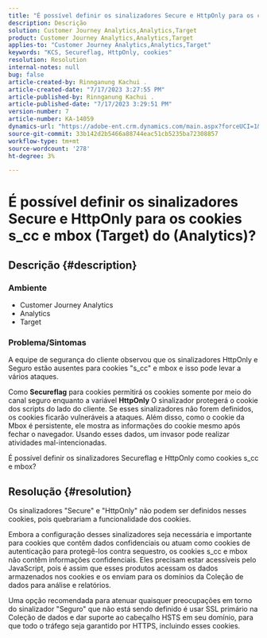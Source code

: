 ```yaml
---
title: "É possível definir os sinalizadores Secure e HttpOnly para os cookies s_cc e mbox (Target) do (Analytics)?"
description: Descrição
solution: Customer Journey Analytics,Analytics,Target
product: Customer Journey Analytics,Analytics,Target
applies-to: "Customer Journey Analytics,Analytics,Target"
keywords: "KCS, Secureflag, HttpOnly, cookies"
resolution: Resolution
internal-notes: null
bug: false
article-created-by: Rinnganung Kachui .
article-created-date: "7/17/2023 3:27:55 PM"
article-published-by: Rinnganung Kachui .
article-published-date: "7/17/2023 3:29:51 PM"
version-number: 7
article-number: KA-14059
dynamics-url: "https://adobe-ent.crm.dynamics.com/main.aspx?forceUCI=1&pagetype=entityrecord&etn=knowledgearticle&id=eaa2a47a-b624-ee11-9cbd-6045bd006b4b"
source-git-commit: 33b142d2b5466a88744eac51cb5235ba72308857
workflow-type: tm+mt
source-wordcount: '278'
ht-degree: 3%

---
```


# É possível definir os sinalizadores Secure e HttpOnly para os cookies s_cc e mbox (Target) do (Analytics)?

## Descrição {#description}


### <b>Ambiente</b>

- Customer Journey Analytics
- Analytics
- Target




### Problema/Sintomas



A equipe de segurança do cliente observou que os sinalizadores HttpOnly e Seguro estão ausentes para cookies &quot;s_cc&quot; e mbox e isso pode levar a vários ataques.

Como <b>Secureflag</b> para cookies permitirá os cookies somente por meio do canal seguro enquanto a variável <b>HttpOnly</b> O sinalizador protegerá o cookie dos scripts do lado do cliente. Se esses sinalizadores não forem definidos, os cookies ficarão vulneráveis a ataques. Além disso, como o cookie da Mbox é persistente, ele mostra as informações do cookie mesmo após fechar o navegador. Usando esses dados, um invasor pode realizar atividades mal-intencionadas.

É possível definir os sinalizadores Secureflag e HttpOnly como cookies s_cc e mbox?


## Resolução {#resolution}


Os sinalizadores &quot;Secure&quot; e &quot;HttpOnly&quot; não podem ser definidos nesses cookies, pois quebrariam a funcionalidade dos cookies.

Embora a configuração desses sinalizadores seja necessária e importante para cookies que contêm dados confidenciais ou atuam como cookies de autenticação para protegê-los contra sequestro, os cookies s_cc e mbox não contêm informações confidenciais. Eles precisam estar acessíveis pelo JavaScript, pois é assim que esses produtos acessam os dados armazenados nos cookies e os enviam para os domínios da Coleção de dados para análise e relatórios.

Uma opção recomendada para atenuar quaisquer preocupações em torno do sinalizador &quot;Seguro&quot; que não está sendo definido é usar SSL primário na Coleção de dados e dar suporte ao cabeçalho HSTS em seu domínio, para que todo o tráfego seja garantido por HTTPS, incluindo esses cookies.
